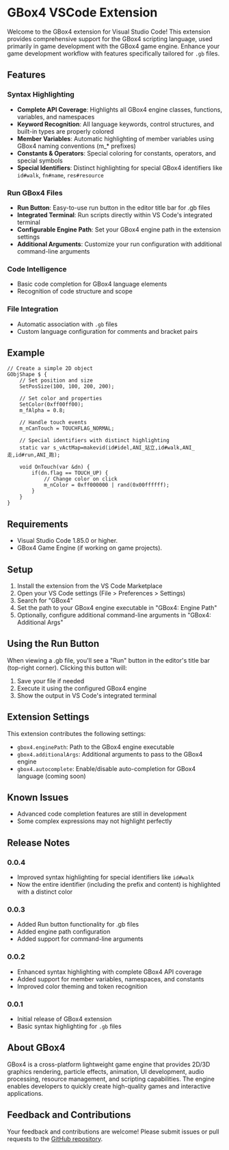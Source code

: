 # GBox4 VSCode Extension

Welcome to the GBox4 extension for Visual Studio Code! This extension provides comprehensive support for the GBox4 scripting language, used primarily in game development with the GBox4 game engine. Enhance your game development workflow with features specifically tailored for `.gb` files.

## Features

### Syntax Highlighting
- **Complete API Coverage**: Highlights all GBox4 engine classes, functions, variables, and namespaces
- **Keyword Recognition**: All language keywords, control structures, and built-in types are properly colored
- **Member Variables**: Automatic highlighting of member variables using GBox4 naming conventions (m_* prefixes)
- **Constants & Operators**: Special coloring for constants, operators, and special symbols
- **Special Identifiers**: Distinct highlighting for special GBox4 identifiers like `id#walk`, `fn#name`, `res#resource`

### Run GBox4 Files
- **Run Button**: Easy-to-use run button in the editor title bar for .gb files
- **Integrated Terminal**: Run scripts directly within VS Code's integrated terminal
- **Configurable Engine Path**: Set your GBox4 engine path in the extension settings
- **Additional Arguments**: Customize your run configuration with additional command-line arguments

### Code Intelligence
- Basic code completion for GBox4 language elements
- Recognition of code structure and scope

### File Integration
- Automatic association with `.gb` files
- Custom language configuration for comments and bracket pairs

## Example

```gbox4
// Create a simple 2D object
GObjShape $ {
    // Set position and size
    SetPosSize(100, 100, 200, 200);
    
    // Set color and properties
    SetColor(0xff00ff00);
    m_fAlpha = 0.8;
    
    // Handle touch events
    m_nCanTouch = TOUCHFLAG_NORMAL;
    
    // Special identifiers with distinct highlighting
    static var s_vActMap=makevid(id#idel,ANI_站立,id#walk,ANI_走,id#run,ANI_跑);
    
    void OnTouch(var &dn) {
        if(dn.flag == TOUCH_UP) {
            // Change color on click
            m_nColor = 0xff000000 | rand(0x00ffffff);
        }
    }
}
```

## Requirements

- Visual Studio Code 1.85.0 or higher.
- GBox4 Game Engine (if working on game projects).

## Setup

1. Install the extension from the VS Code Marketplace
2. Open your VS Code settings (File > Preferences > Settings)
3. Search for "GBox4"
4. Set the path to your GBox4 engine executable in "GBox4: Engine Path"
5. Optionally, configure additional command-line arguments in "GBox4: Additional Args"

## Using the Run Button

When viewing a .gb file, you'll see a "Run" button in the editor's title bar (top-right corner). Clicking this button will:
1. Save your file if needed
2. Execute it using the configured GBox4 engine
3. Show the output in VS Code's integrated terminal

## Extension Settings

This extension contributes the following settings:

- `gbox4.enginePath`: Path to the GBox4 engine executable
- `gbox4.additionalArgs`: Additional arguments to pass to the GBox4 engine
- `gbox4.autocomplete`: Enable/disable auto-completion for GBox4 language (coming soon)

## Known Issues

- Advanced code completion features are still in development
- Some complex expressions may not highlight perfectly

## Release Notes

### 0.0.4
- Improved syntax highlighting for special identifiers like `id#walk`
- Now the entire identifier (including the prefix and content) is highlighted with a distinct color

### 0.0.3
- Added Run button functionality for .gb files
- Added engine path configuration
- Added support for command-line arguments

### 0.0.2
- Enhanced syntax highlighting with complete GBox4 API coverage
- Added support for member variables, namespaces, and constants
- Improved color theming and token recognition

### 0.0.1
- Initial release of GBox4 extension
- Basic syntax highlighting for `.gb` files

## About GBox4

GBox4 is a cross-platform lightweight game engine that provides 2D/3D graphics rendering, particle effects, animation, UI development, audio processing, resource management, and scripting capabilities. The engine enables developers to quickly create high-quality games and interactive applications.

## Feedback and Contributions

Your feedback and contributions are welcome! Please submit issues or pull requests to the [GitHub repository](https://github.com/jinruozai/GBox4_VsExtension).
